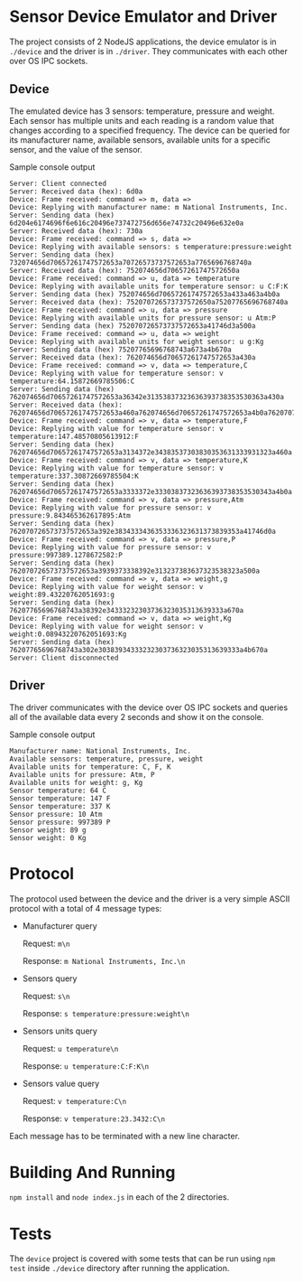 # Sensor Device Emulator and Driver

The project consists of 2 NodeJS applications, the device emulator is in `./device` and the driver is in `./driver`. They communicates with each other over OS IPC sockets.

## Device

The emulated device has 3 sensors: temperature, pressure and weight. Each sensor has multiple units and each reading is a random value that changes according to a specified frequency. The device can be queried for its manufacturer name, available sensors, available units for a specific sensor, and the value of the sensor.

Sample console output

```
Server: Client connected
Server: Received data (hex): 6d0a
Device: Frame received: command => m, data =>
Device: Replying with manufacturer name: m National Instruments, Inc.
Server: Sending data (hex) 6d204e6174696f6e616c20496e737472756d656e74732c20496e632e0a
Server: Received data (hex): 730a
Device: Frame received: command => s, data =>
Device: Replying with available sensors: s temperature:pressure:weight
Server: Sending data (hex) 732074656d70657261747572653a70726573737572653a7765696768740a
Server: Received data (hex): 752074656d70657261747572650a
Device: Frame received: command => u, data => temperature
Device: Replying with available units for temperature sensor: u C:F:K
Server: Sending data (hex) 752074656d70657261747572653a433a463a4b0a
Server: Received data (hex): 752070726573737572650a75207765696768740a
Device: Frame received: command => u, data => pressure
Device: Replying with available units for pressure sensor: u Atm:P
Server: Sending data (hex) 752070726573737572653a41746d3a500a
Device: Frame received: command => u, data => weight
Device: Replying with available units for weight sensor: u g:Kg
Server: Sending data (hex) 75207765696768743a673a4b670a
Server: Received data (hex): 762074656d70657261747572653a430a
Device: Frame received: command => v, data => temperature,C
Device: Replying with value for temperature sensor: v temperature:64.15872669785506:C
Server: Sending data (hex) 762074656d70657261747572653a36342e31353837323636393738353530363a430a
Server: Received data (hex): 762074656d70657261747572653a460a762074656d70657261747572653a4b0a762070726573737572653a41746d0a762070726573737572653a500a76207765696768743a670a76207765696768743a4b670a
Device: Frame received: command => v, data => temperature,F
Device: Replying with value for temperature sensor: v temperature:147.48570805613912:F
Server: Sending data (hex) 762074656d70657261747572653a3134372e34383537303830353631333931323a460a
Device: Frame received: command => v, data => temperature,K
Device: Replying with value for temperature sensor: v temperature:337.30872669785504:K
Server: Sending data (hex) 762074656d70657261747572653a3333372e33303837323636393738353530343a4b0a
Device: Frame received: command => v, data => pressure,Atm
Device: Replying with value for pressure sensor: v pressure:9.843465362617895:Atm
Server: Sending data (hex) 762070726573737572653a392e3834333436353336323631373839353a41746d0a
Device: Frame received: command => v, data => pressure,P
Device: Replying with value for pressure sensor: v pressure:997389.1278672582:P
Server: Sending data (hex) 762070726573737572653a3939373338392e313237383637323538323a500a
Device: Frame received: command => v, data => weight,g
Device: Replying with value for weight sensor: v weight:89.43220762051693:g
Server: Sending data (hex) 76207765696768743a38392e34333232303736323035313639333a670a
Device: Frame received: command => v, data => weight,Kg
Device: Replying with value for weight sensor: v weight:0.08943220762051693:Kg
Server: Sending data (hex) 76207765696768743a302e30383934333232303736323035313639333a4b670a
Server: Client disconnected
```

## Driver

The driver communicates with the device over OS IPC sockets and queries all of the available data every 2 seconds and show it on the console.

Sample console output

```
Manufacturer name: National Instruments, Inc.
Available sensors: temperature, pressure, weight
Available units for temperature: C, F, K
Available units for pressure: Atm, P
Available units for weight: g, Kg
Sensor temperature: 64 C
Sensor temperature: 147 F
Sensor temperature: 337 K
Sensor pressure: 10 Atm
Sensor pressure: 997389 P
Sensor weight: 89 g
Sensor weight: 0 Kg
```

# Protocol

The protocol used between the device and the driver is a very simple ASCII protocol with a total of 4 message types:

- Manufacturer query

    Request: `m\n`

    Response: `m National Instruments, Inc.\n`

- Sensors query

    Request: `s\n`

    Response: `s temperature:pressure:weight\n`

- Sensors units query

    Request: `u temperature\n`

    Response: `u temperature:C:F:K\n`

- Sensors value query

    Request: `v temperature:C\n`

    Response: `v temperature:23.3432:C\n`

Each message has to be terminated with a new line character.

# Building And Running

`npm install` and `node index.js` in each of the 2 directories.

# Tests

The `device` project is covered with some tests that can be run using `npm test` inside `./device` directory after running the application.

